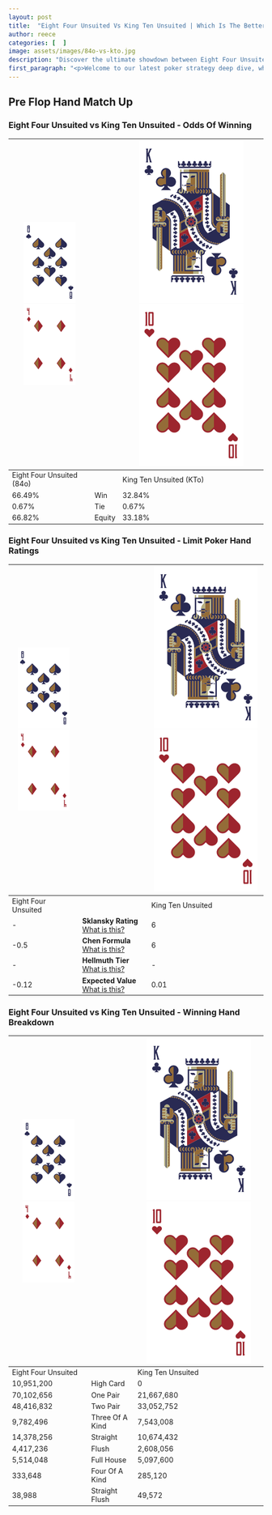 ```yaml
---
layout: post
title:  "Eight Four Unsuited Vs King Ten Unsuited | Which Is The Better Hand In Poker? A Complete Guide"
author: reece
categories: [  ]
image: assets/images/84o-vs-kto.jpg
description: "Discover the ultimate showdown between Eight Four Unsuited and King Ten Unsuited in poker! Uncover the odds, strategies, and scenarios where one hand triumphs over the other. Get ready to up your poker game with this thrilling analysis."
first_paragraph: "<p>Welcome to our latest poker strategy deep dive, where we're pitting two distinct hands against each other in a high-stakes showdown: Eight Four Unsuited vs King Ten Unsuited.</p><p>In the dynamic world of poker, every decision counts, and knowing which hand holds the upper hand is key to your success at the table.</p><p>In this article, we'll dissect these two hands, explore the scenarios where one dominates the other, and equip you with the knowledge to make strategic choices that can tip the odds in your favor.</p><p>Get ready to unravel the intriguing dynamics of these poker hands and elevate your game to new heights.</p>"
---
```




[comment]: # (sp0)

## Pre Flop Hand Match Up

<div class="table hand-ratings" markdown="1"> 



### Eight Four Unsuited vs King Ten Unsuited - Odds Of Winning


    
| ![image info](assets/images/hand1/8.png) ![image info](assets/images/hand1/4o.png) |  | ![image info](assets/images/hand2/K.png) ![image info](assets/images/hand2/To.png) |
| -------- | -------- | -------- |
| Eight Four Unsuited (84o) |  | King Ten Unsuited (KTo) |
| 66.49% | Win | 32.84% |
| 0.67% | Tie | 0.67% |
| 66.82% | Equity | 33.18% |




[comment]: # (sp1)



### Eight Four Unsuited vs King Ten Unsuited - Limit Poker Hand Ratings


    
| ![image info](assets/images/hand1/8.png) ![image info](assets/images/hand1/4o.png) |  | ![image info](assets/images/hand2/K.png) ![image info](assets/images/hand2/To.png) |
| -------- | -------- | -------- |
| Eight Four Unsuited |  | King Ten Unsuited |
| - | **Sklansky Rating** [What is this?](/sklansky-rating-explained) | 6 |
| -0.5 | **Chen Formula** [What is this?](/chen-formula-explained) | 6 |
| - | **Hellmuth Tier** [What is this?](/Hellmuth-tier-explained) | - |
| -0.12 | **Expected Value** [What is this?](/expected-value-explained) | 0.01 |




[comment]: # (sp2)



### Eight Four Unsuited vs King Ten Unsuited - Winning Hand Breakdown


    
| ![image info](assets/images/hand1/8.png) ![image info](assets/images/hand1/4o.png) |  | ![image info](assets/images/hand2/K.png) ![image info](assets/images/hand2/To.png) |
| -------- | -------- | -------- |
| Eight Four Unsuited |  | King Ten Unsuited |
| 10,951,200 | High Card | 0 |
| 70,102,656 | One Pair | 21,667,680 |
| 48,416,832 | Two Pair | 33,052,752 |
| 9,782,496 | Three Of A Kind | 7,543,008 |
| 14,378,256 | Straight | 10,674,432 |
| 4,417,236 | Flush | 2,608,056 |
| 5,514,048 | Full House | 5,097,600 |
| 333,648 | Four Of A Kind | 285,120 |
| 38,988 | Straight Flush | 49,572 |




[comment]: # (sp3)



</div>

[comment]: # (sp4)



[comment]: # (sp5)

